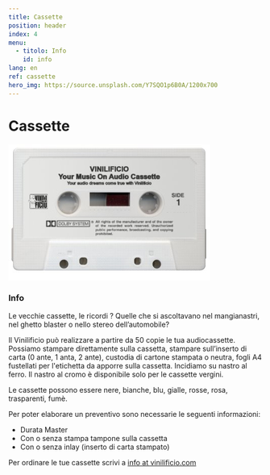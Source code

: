 ```yaml
---
title: Cassette
position: header
index: 4
menu:
  - titolo: Info
    id: info
lang: en
ref: cassette
hero_img: https://source.unsplash.com/Y7SQO1p6B0A/1200x700
---
```

# Cassette

![cassetta](/img/cassette_vinilificio1.jpg)

### Info

Le vecchie cassette, le ricordi ? Quelle che si ascoltavano nel mangianastri, nel ghetto blaster  o nello stereo dell’automobile?

Il Vinilificio può realizzare a partire da 50 copie le tua audiocassette. Possiamo stampare direttamente sulla cassetta, stampare sull’inserto di carta (0 ante, 1 anta, 2 ante), custodia di cartone stampata o neutra, fogli A4 fustellati per l'etichetta da apporre sulla cassetta. Incidiamo su nastro al ferro. Il nastro al cromo è disponibile solo per le cassette vergini.

Le cassette possono essere nere, bianche, blu, gialle, rosse, rosa, trasparenti, fumè.

Per poter elaborare un preventivo sono necessarie le seguenti informazioni:

* Durata Master
* Con o senza stampa tampone sulla cassetta
* Con o senza inlay (inserto di carta stampato)

Per ordinare le tue cassette scrivi a <a href="mailto:info@vinilificio.com">info at vinilificio.com</a>
